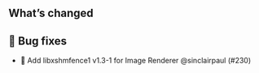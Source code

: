 ## What’s changed

## 🐛 Bug fixes

- 🔨 Add libxshmfence1 v1.3-1 for Image Renderer @sinclairpaul (#230)

